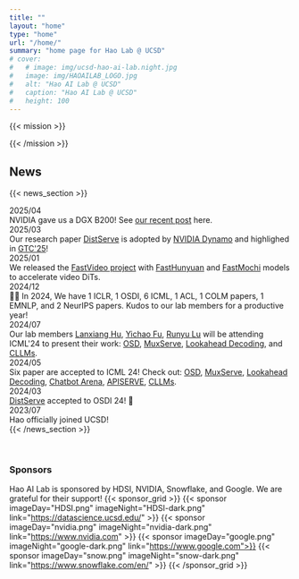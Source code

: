 ```yaml
---
title: ""
layout: "home"
type: "home"
url: "/home/"
summary: "home page for Hao Lab @ UCSD"
# cover:
#   # image: img/ucsd-hao-ai-lab.night.jpg
#   image: img/HAOAILAB_LOGO.jpg
#   alt: "Hao AI Lab @ UCSD"
#   caption: "Hao AI Lab @ UCSD"
#   height: 100
---
```



<!-- {{< image src="/img/HAOAILAB_LOGO.jpg" alt="Lab Group Photo" title="Hao AI Lab @ UCSD" width="50%" >}} -->



{{< mission >}}
<!-- Welcome to the UCSD Hao AI Lab website! We are passionate about designing strong, efficient, and secure machine learning models and algorithms, and in building scalable, practical distributed systems that can support real-world machine learning workloads.
We also develop and maintain open-source models and systems to democratize the access of large models. We are affiliated with the <a href="https://mlsys-ucsd.org/">UCSD ML System Group</a> and <a href="https://ucsd-nlp.github.io/">UCSD NLP Group</a>. -->
{{< /mission >}}





## News 

{{< news_section >}}
<!-- <div class="news-year">2025</div> -->

<div class="news-entry">
    <div class="news-date">2025/04</div>
    <div class="news-text">NVIDIA gave us a DGX B200! See <a href="https://x.com/haoailab/status/1914402516420440072">our recent post</a> here.</div>
</div>

<div class="news-entry">
    <div class="news-date">2025/03</div>
    <div class="news-text">Our research paper <a href="blogs/distserve">DistServe</a> is adopted by <a href="https://nvidianews.nvidia.com/news/nvidia-dynamo-open-source-library-accelerates-and-scales-ai-reasoning-models">NVIDIA Dynamo</a> and highlighed in <a href="https://www.youtube.com/live/_waPvOwL9Z8?t=3246&si=g2KdQwVv40Olc8gU">GTC'25</a>!</div>
</div>

<!-- <div class="news-year">2024</div> -->


<div class="news-entry">
    <div class="news-date">2025/01</div>
    <div class="news-text">We released the <a href="https://github.com/hao-ai-lab/FastVideo">FastVideo project</a> with <a href="https://huggingface.co/FastVideo/FastHunyuan">FastHunyuan</a> and <a href="https://huggingface.co/FastVideo/FastMochi">FastMochi</a> models to accelerate video DiTs.</div>
</div>

<div class="news-entry">
    <div class="news-date">2024/12</div>
    <div class="news-text">🎉🎉 In 2024, We have 1 ICLR, 1 OSDI, 6 ICML, 1 ACL, 1 COLM papers, 1 EMNLP, and 2 NeurIPS papers. Kudos to our lab members for a productive year!</div>
</div>


<div class="news-entry">
    <div class="news-date">2024/07</div>
    <div class="news-text">Our lab members <a href="https://snyhlxde1.github.io/">Lanxiang Hu</a>, <a href="https://github.com/Viol2000">Yichao Fu</a>, <a href="https://lry89757.github.io/">Runyu Lu</a> will be attending ICML'24 to present their work: <a href="https://arxiv.org/abs/2310.07177">OSD</a>, <a href="https://arxiv.org/abs/2404.02015">MuxServe</a>, <a href="https://arxiv.org/pdf/2402.02057">Lookahead Decoding</a>, and <a href="https://arxiv.org/abs/2403.00835">CLLMs</a>.</div>
</div>

<div class="news-entry">
    <div class="news-date">2024/05</div>
    <div class="news-text">Six paper are accepted to ICML 24! Check out: <a href="https://arxiv.org/abs/2310.07177">OSD</a>, <a href="https://arxiv.org/abs/2404.02015">MuxServe</a>, <a href="https://arxiv.org/pdf/2402.02057">Lookahead Decoding</a>, <a href="https://arxiv.org/abs/2403.04132">Chatbot Arena</a>, <a href="https://arxiv.org/pdf/2402.01869">APISERVE</a>, <a href="https://arxiv.org/abs/2403.00835">CLLMs</a>.</div>
</div>

<div class="news-entry">
    <div class="news-date">2024/03</div>
    <div class="news-text"><a href="blogs/distserve">DistServe</a> accepted to OSDI 24! 🎉</div>
</div>

<!-- <div class="news-year">2023</div> -->

<div class="news-entry">
    <div class="news-date">2023/07</div>
    <div class="news-text">Hao officially joined UCSD!</div>
</div>
{{< /news_section >}}

<!-- &emsp;


## **Project Highlight**
{{< project_highlight >}}


&emsp;

## **Talks**

{{< talks_section >}} -->



&emsp;

### Sponsors
Hao AI Lab is sponsored by HDSI, NVIDIA, Snowflake, and Google. We are grateful for their support!
{{< sponsor_grid >}}
  {{< sponsor imageDay="HDSI.png" imageNight="HDSI-dark.png" link="https://datascience.ucsd.edu/" >}}
  {{< sponsor imageDay="nvidia.png" imageNight="nvidia-dark.png" link="https://www.nvidia.com" >}}
  {{< sponsor imageDay="google.png" imageNight="google-dark.png" link="https://www.google.com">}}
  {{< sponsor imageDay="snow.png" imageNight="snow-dark.png" link="https://www.snowflake.com/en/" >}}
{{< /sponsor_grid >}}

